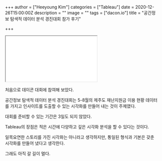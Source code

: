 +++
author = ["Heeyoung Kim"]
categories = ["Tableau"]
date = 2020-12-26T15:00:00Z
description = ""
image = ""
tags = ["dacon.io"]
title = "공간정보 탐색적 데이터 분석 경진대회 참가 후기"

+++
<iframe src="[https://public.tableau.com/views/jeju_story/sheet14?:showVizHome=no&:embed=true](https://public.tableau.com/views/jeju_story/sheet14?:showVizHome=no&:embed=true "https://public.tableau.com/views/jeju_story/sheet14?:showVizHome=no&:embed=true")"

width="1229" height="679"></iframe>

처음으로 데이콘 대회에 참여해 보았다.

공간정보 탐색적 데이터 분석 경진대회는 5-8월의 제주도 재난지원금 이용 현황 데이터를 가지고 인사이트를 도출할 수 있는 시각화를 만들어 내는 것이 주제였다.

대회를 준비할 수 있는 기간은 3일도 되지 않았다.

Tableau의 장점은 적은 시간에 다양하고 깊은 시각화 분석을 할 수 있다는 것이다.

일목요연한 스토리를 가진 시각화는 아니라고 생각하지만, 통일된 형식과 기본은 갖춘 시각화를 만들어 냈다고 생각한다.

그래도 아직 갈 길이 멀다.